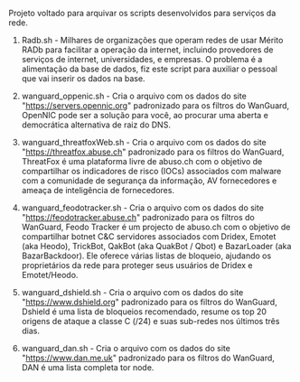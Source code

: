 Projeto voltado para arquivar os scripts desenvolvidos para serviços da rede.

1. Radb.sh - Milhares de organizações que operam redes de usar Mérito RADb para facilitar a operação da internet, incluindo provedores de serviços de internet, universidades, e empresas. O problema é a alimentação da base de dados, fiz este script para auxiliar o pessoal que vai inserir os dados na base.

2. wanguard_oppenic.sh - Cria o arquivo com os dados do site "https://servers.opennic.org" padronizado para os filtros do WanGuard, OpenNIC pode ser a solução para você, ao procurar uma aberta e democrática alternativa de raiz do DNS.

3. wanguard_threatfoxWeb.sh - Cria o arquivo com os dados do site "https://threatfox.abuse.ch" padronizado para os filtros do WanGuard, ThreatFox é uma plataforma livre de abuso.ch com o objetivo de compartilhar os indicadores de risco (IOCs) associados com malware com a comunidade de segurança da informação, AV fornecedores e ameaça de inteligência de fornecedores.

4. wanguard_feodotracker.sh - Cria o arquivo com os dados do site "https://feodotracker.abuse.ch" padronizado para os filtros do WanGuard, Feodo Tracker é um projecto de abuso.ch com o objetivo de compartilhar botnet C&C servidores associados com Dridex, Emotet (aka Heodo), TrickBot, QakBot (aka QuakBot / Qbot) e BazarLoader (aka BazarBackdoor). Ele oferece várias listas de bloqueio, ajudando os proprietários da rede para proteger seus usuários de Dridex e Emotet/Heodo.

5. wanguard_dshield.sh - Cria o arquivo com os dados do site "https://www.dshield.org" padronizado para os filtros do WanGuard, Dshield é uma lista de bloqueios recomendado, resume os top 20 origens de ataque a classe C (/24) e suas sub-redes nos últimos três dias.

6. wanguard_dan.sh - Cria o arquivo com os dados do site "https://www.dan.me.uk" padronizado para os filtros do WanGuard, DAN é uma lista completa tor node.
